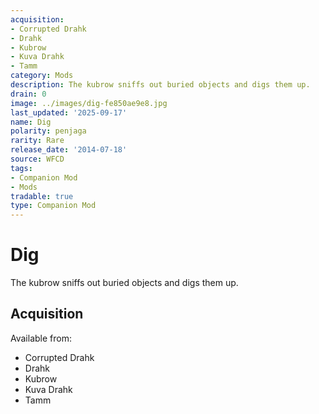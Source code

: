 ```yaml
---
acquisition:
- Corrupted Drahk
- Drahk
- Kubrow
- Kuva Drahk
- Tamm
category: Mods
description: The kubrow sniffs out buried objects and digs them up.
drain: 0
image: ../images/dig-fe850ae9e8.jpg
last_updated: '2025-09-17'
name: Dig
polarity: penjaga
rarity: Rare
release_date: '2014-07-18'
source: WFCD
tags:
- Companion Mod
- Mods
tradable: true
type: Companion Mod
---
```


# Dig

The kubrow sniffs out buried objects and digs them up.

## Acquisition

Available from:
- Corrupted Drahk
- Drahk
- Kubrow
- Kuva Drahk
- Tamm


